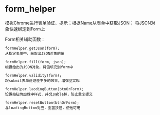 # form_helper
模拟Chrome进行表单验证、提示；根据Name从表单中获取JSON； 将JSON对象快速绑定到Form上

Form相关辅助函数：
	
    formHelper.getJson(form);
	从指定表单中，获取出JSON对象的值

	formHelper.fill(form, json);
	根据给出的JSON对象，将值填充到form中

	formHelper.validity(form);
	跟submit表单验证差不多的效果，增强型实现

	formHelper.laodingButton(btnOrForm);
	设置按钮为加载中样式，并disable掉，防止重复提交
	
	formHelper.resetButton(btnOrForm);
	与loadingButton对应，重置按钮，使他可用